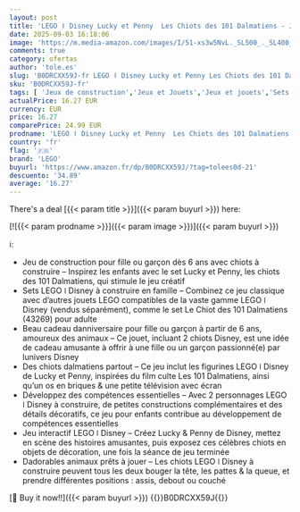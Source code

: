 ```yaml
---
layout: post
title: 'LEGO ǀ Disney Lucky et Penny  Les Chiots des 101 Dalmatiens - Jouet & Décoration Intérieure - Figurines d animaux avec Tête  Jambe & Queue Mobiles - Os & TV - Cadeau pour Fille dès 6 Ans 43271'
date: 2025-09-03 16:18:06
image: 'https://m.media-amazon.com/images/I/51-xs3w5NvL._SL500_._SL400_.jpg'
comments: true
category: ofertas
author: 'tole.es'
slug: 'B0DRCXX59J-fr LEGO ǀ Disney Lucky et Penny Les Chiots des 101 Dalmatiens...'
sku: 'B0DRCXX59J-fr'
tags: [ 'Jeux de construction','Jeux et Jouets','Jeux et jouets','Sets de jeux de construction','lego','🇫🇷', ]
actualPrice: 16.27 EUR
currency: EUR
price: 16.27
comparePrice: 24.99 EUR
prodname: 'LEGO ǀ Disney Lucky et Penny  Les Chiots des 101 Dalmatiens - Jouet & Décoration Intérieure - Figurines d animaux avec Tête  Jambe & Queue Mobiles - Os & TV - Cadeau pour Fille dès 6 Ans 43271'
country: 'fr'
flag: '🇫🇷'
brand: 'LEGO'
buyurl: 'https://www.amazon.fr/dp/B0DRCXX59J/?tag=tolees0d-21'
descuento: '34.89'
average: '16.27'
---
```


There's a deal [{{< param title >}}]({{< param buyurl >}})  here:

[![{{< param prodname >}}]({{< param image >}})]({{< param buyurl >}})

ℹ️:

- Jeu de construction pour fille ou garçon dès 6 ans avec chiots à construire – Inspirez les enfants avec le set Lucky et Penny, les chiots des 101 Dalmatiens, qui stimule le jeu créatif
- Sets LEGO ǀ Disney à construire en famille – Combinez ce jeu classique avec d’autres jouets LEGO compatibles de la vaste gamme LEGO ǀ Disney (vendus séparément), comme le set Le Chiot des 101 Dalmatiens (43269) pour adulte
- Beau cadeau danniversaire pour fille ou garçon à partir de 6 ans, amoureux des animaux – Ce jouet, incluant 2 chiots Disney, est une idée de cadeau amusante à offrir à une fille ou un garçon passionné(e) par lunivers Disney
- Des chiots dalmatiens partout – Ce jeu inclut les figurines LEGO ǀ Disney de Lucky et Penny, inspirées du film culte Les 101 Dalmatiens, ainsi qu’un os en briques & une petite télévision avec écran
- Développez des compétences essentielles – Avec 2 personnages LEGO ǀ Disney à construire, de petites constructions complémentaires et des détails décoratifs, ce jeu pour enfants contribue au développement de compétences essentielles
- Jeu interactif LEGO ǀ Disney – Créez Lucky & Penny de Disney, mettez en scène des histoires amusantes, puis exposez ces célèbres chiots en objets de décoration, une fois la séance de jeu terminée
- Dadorables animaux prêts à jouer – Les chiots LEGO ǀ Disney à construire peuvent tous les deux bouger la tête, les pattes & la queue, et prendre différentes positions : assis, debout ou couché

[🛒 Buy it now!!]({{< param buyurl >}})
{{<world>}}B0DRCXX59J{{</world>}}
